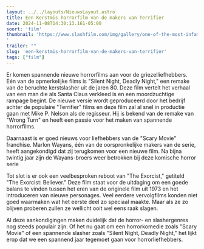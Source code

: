 ```yaml
---
layout: ../../layouts/NieuwsLayout.astro
title: Een Kerstmis horrorfilm van de makers van Terrifier
date: 2024-11-08T14:30:13.161-05:00
soort: 'film'
thumbnail: 'https://www.slashfilm.com/img/gallery/one-of-the-most-infamous-horror-movies-ever-is-finally-getting-a-reboot/l-intro-1731093186.jpg
'
trailer: ""
slug: 'een-kerstmis-horrorfilm-van-de-makers-van-terrifier'
tags: ["film"]
---
```


Er komen spannende nieuwe horrorfilms aan voor de griezelliefhebbers. Eén van de
opmerkelijke films is "Silent Night, Deadly Night," een remake van de beruchte
kerstslasher uit de jaren 80. Deze film vertelt het verhaal van een man die als
Santa Claus verkleed is en een moordzuchtige rampage begint. De nieuwe versie
wordt geproduceerd door het bedrijf achter de populaire "Terrifier" films en
deze film zal al snel in productie gaan met Mike P. Nelson als de regisseur. Hij
is bekend van de remake van "Wrong Turn" en heeft een passie voor het maken van
spannende horrorfilms.

Daarnaast is er goed nieuws voor liefhebbers van de "Scary Movie" franchise.
Marlon Wayans, één van de oorspronkelijke makers van de serie, heeft
aangekondigd dat zij terugkomen voor een nieuwe film. Na bijna twintig jaar zijn
de Wayans-broers weer betrokken bij deze komische horror serie

Tot slot is er ook een veelbesproken reboot van "The Exorcist," getiteld "The
Exorcist: Believer." Deze film staat voor de uitdaging om een goede balans te
vinden tussen het eren van de originele film uit 1973 en het introduceren van
nieuwe personages. Veel eerdere vervolgfilms konden niet goed waarmaken wat het
eerste deel zo speciaal maakte. Maar als ze zo blijven proberen zullen ze
wellicht ooit wel eens raak slagen.

Al deze aankondigingen maken duidelijk dat de horror- en slashergenres nog
steeds populair zijn. Of het nu gaat om een horrorkomedie zoals "Scary Movie" of
een spannende slasher zoals "Silent Night, Deadly Night," het lijkt erop dat we
een spannend jaar tegemoet gaan voor horrorliefhebbers.